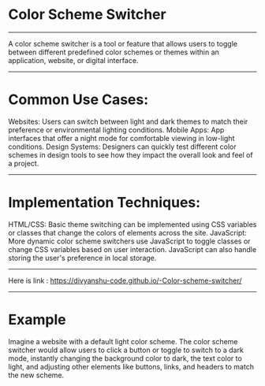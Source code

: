 # Color Scheme Switcher
--- 
A color scheme switcher is a tool or feature that allows users to toggle between different predefined color schemes or themes within an application, website, or digital interface.

---
# Common Use Cases:

Websites: Users can switch between light and dark themes to match their preference or environmental lighting conditions.
Mobile Apps: App interfaces that offer a night mode for comfortable viewing in low-light conditions.
Design Systems: Designers can quickly test different color schemes in design tools to see how they impact the overall look and feel of a project.

---
# Implementation Techniques:

HTML/CSS: Basic theme switching can be implemented using CSS variables or classes that change the colors of elements across the site.
JavaScript: More dynamic color scheme switchers use JavaScript to toggle classes or change CSS variables based on user interaction. JavaScript can also handle storing the user's preference in local storage.

--- 
Here is link : https://divyanshu-code.github.io/-Color-scheme-switcher/

--- 
# Example

Imagine a website with a default light color scheme. The color scheme switcher would allow users to click a button or toggle to switch to a dark mode, instantly changing the background color to dark, the text color to light, and adjusting other elements like buttons, links, and headers to match the new scheme.
 
